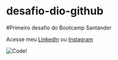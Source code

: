 # desafio-dio-github
#Primeiro desafio do Bootcamp Santander

Acesse meu [LinkedIn](https://www.linkedin.com/in/caio-cavalcante-455b9596/) ou 
[Instagram](https://www.instagram.com/caiotebayo/)

![Code!](https://seeklogo.com/images/D/dev-logo-DCB5C6D9D3-seeklogo.com.png)